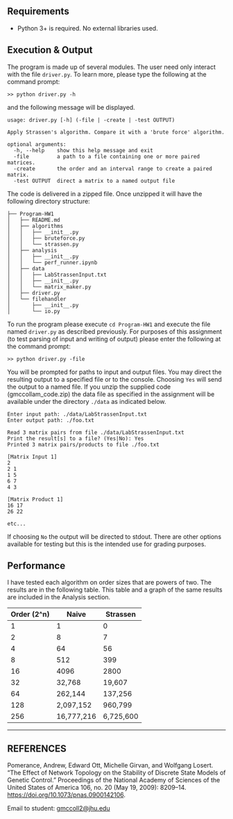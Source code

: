 
## Requirements

  * Python 3+ is required. No external libraries used.

## Execution & Output

The program is made up of several modules. The user need only interact with the file `driver.py`. To learn more, please type the following at the command prompt: 

```
>> python driver.py -h
```

and the following message will be displayed.

```
usage: driver.py [-h] (-file | -create | -test OUTPUT)

Apply Strassen's algorithm. Compare it with a 'brute force' algorithm.

optional arguments:
  -h, --help    show this help message and exit
  -file         a path to a file containing one or more paired matrices.
  -create       the order and an interval range to create a paired matrix.
  -test OUTPUT  direct a matrix to a named output file
```

The code is delivered in a zipped file. Once unzipped it will have the following directory structure:

```
├── Program-HW1
│   ├── README.md
│   ├── algorithms
│   │   ├── __init__.py
│   │   ├── bruteforce.py
│   │   └── strassen.py
│   ├── analysis
│   │   ├── __init__.py
│   │   └── perf_runner.ipynb
│   ├── data
│   │   ├── LabStrassenInput.txt
│   │   ├── __init__.py
│   │   └── matrix_maker.py
│   ├── driver.py
│   └── filehandler
│       ├── __init__.py
│       └── io.py
```
To run the program please execute `cd Program-HW1` and execute the file named `driver.py` as described previously. For purposes of this assignment (to test parsing of input and writing of output) please enter the following at the command prompt:

```
>> python driver.py -file
```

You will be prompted for paths to input and output files. You may direct the resulting output to a specified file or to the console. Choosing `Yes` will send the output to a named file. If you unzip the supplied code (gmccollam_code.zip) the data file as specified in the assignment will be available under the directory `./data` as indicated below.

```
Enter input path: ./data/LabStrassenInput.txt
Enter output path: ./foo.txt

Read 3 matrix pairs from file ./data/LabStrassenInput.txt
Print the result[s] to a file? (Yes|No): Yes
Printed 3 matrix pairs/products to file ./foo.txt

[Matrix Input 1]
2
2 1
1 5
6 7
4 3

[Matrix Product 1]
16 17
26 22

etc...
```

If choosing `No` the output will be directed to stdout. There are other options available for testing but this is the intended use for grading purposes.

## Performance

I have tested each algorithm on order sizes that are powers of two. The results are in the following table. This table and a graph of the same results are included in the Analysis section. 

| Order (2^n) | Naive      | Strassen  |
|-------------|------------|-----------|
| 1           | 1          | 0         |
| 2           | 8          | 7         |
| 4           | 64         | 56        |
| 8           | 512        | 399       |
| 16          | 4096       | 2800      |
| 32          | 32,768     | 19,607    |
| 64          | 262,144    | 137,256   |
| 128         | 2,097,152  | 960,799   |
| 256         | 16,777,216 | 6,725,600 |

---

## REFERENCES
Pomerance, Andrew, Edward Ott, Michelle Girvan, and Wolfgang Losert. “The Effect of Network Topology on the Stability of Discrete State Models of Genetic Control.” Proceedings of the National Academy of Sciences of the United States of America 106, no. 20 (May 19, 2009): 8209–14. https://doi.org/10.1073/pnas.0900142106.


 Email to student: gmccoll2@jhu.edu